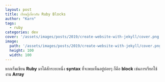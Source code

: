 ```yaml
---
layout: post
title: เรียนรู้เกี่ยวกับ Ruby Blocks
author: "Karn"
tags:
  - ruby
categories: dev
cover: '/assets/images/posts/2019/create-website-with-jekyll/cover.png'
image:
  path: '/assets/images/posts/2019/create-website-with-jekyll/cover.png'
  height: 100
  width: 100
---
```


หากเริ่มเขียน **Ruby** มาได้สักระยะหนึ่ง **syntax** ที่จะพบเห็นอยู่บ่อยๆ ก็คือ **block** เช่นการเรียกใช้งาน **Array**
